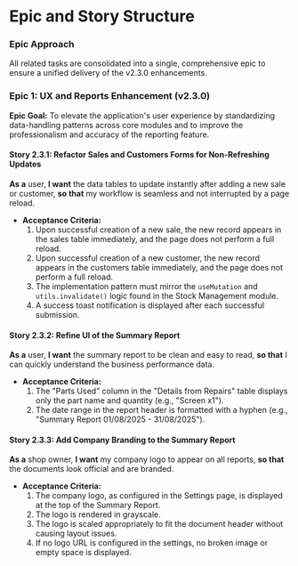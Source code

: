 # **Epic and Story Structure**

### **Epic Approach**

All related tasks are consolidated into a single, comprehensive epic to ensure a unified delivery of the v2.3.0 enhancements.

### **Epic 1: UX and Reports Enhancement (v2.3.0)**

**Epic Goal:** To elevate the application's user experience by standardizing data-handling patterns across core modules and to improve the professionalism and accuracy of the reporting feature.

#### **Story 2.3.1: Refactor Sales and Customers Forms for Non-Refreshing Updates**
**As a** user,
**I want** the data tables to update instantly after adding a new sale or customer,
**so that** my workflow is seamless and not interrupted by a page reload.

* **Acceptance Criteria:**
    1.  Upon successful creation of a new sale, the new record appears in the sales table immediately, and the page does not perform a full reload.
    2.  Upon successful creation of a new customer, the new record appears in the customers table immediately, and the page does not perform a full reload.
    3.  The implementation pattern must mirror the `useMutation` and `utils.invalidate()` logic found in the Stock Management module.
    4.  A success toast notification is displayed after each successful submission.

#### **Story 2.3.2: Refine UI of the Summary Report**
**As a** user,
**I want** the summary report to be clean and easy to read,
**so that** I can quickly understand the business performance data.

* **Acceptance Criteria:**
    1.  The "Parts Used" column in the "Details from Repairs" table displays only the part name and quantity (e.g., "Screen x1").
    2.  The date range in the report header is formatted with a hyphen (e.g., "Summary Report 01/08/2025 - 31/08/2025").

#### **Story 2.3.3: Add Company Branding to the Summary Report**
**As a** shop owner,
**I want** my company logo to appear on all reports,
**so that** the documents look official and are branded.

* **Acceptance Criteria:**
    1.  The company logo, as configured in the Settings page, is displayed at the top of the Summary Report.
    2.  The logo is rendered in grayscale.
    3.  The logo is scaled appropriately to fit the document header without causing layout issues.
    4.  If no logo URL is configured in the settings, no broken image or empty space is displayed.